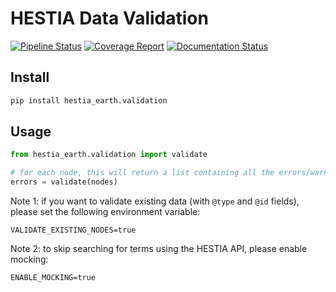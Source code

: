 # HESTIA Data Validation

[![Pipeline Status](https://gitlab.com/hestia-earth/hestia-data-validation/badges/master/pipeline.svg)](https://gitlab.com/hestia-earth/hestia-data-validation/commits/master)
[![Coverage Report](https://gitlab.com/hestia-earth/hestia-data-validation/badges/master/coverage.svg)](https://gitlab.com/hestia-earth/hestia-data-validation/commits/master)
[![Documentation Status](https://readthedocs.org/projects/hestia-data-validation/badge/?version=latest)](https://hestia-data-validation.readthedocs.io/en/latest/?badge=latest)

## Install

```bash
pip install hestia_earth.validation
```

## Usage

```python
from hestia_earth.validation import validate

# for each node, this will return a list containing all the errors/warnings (empty list if no errors/warnings)
errors = validate(nodes)
```

Note 1: if you want to validate existing data (with `@type` and `@id` fields), please set the following environment variable:

```
VALIDATE_EXISTING_NODES=true
```

Note 2: to skip searching for terms using the HESTIA API, please enable mocking:

```
ENABLE_MOCKING=true
```
